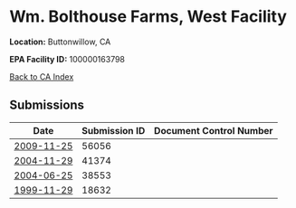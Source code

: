# Wm. Bolthouse Farms, West Facility

**Location:** Buttonwillow, CA

**EPA Facility ID:** 100000163798

[Back to CA Index](../../index.md)

## Submissions

| Date | Submission ID | Document Control Number |
|------|--------------|-------------------------|
| [2009-11-25](submissions/56056.md) | 56056 |  |
| [2004-11-29](submissions/41374.md) | 41374 |  |
| [2004-06-25](submissions/38553.md) | 38553 |  |
| [1999-11-29](submissions/18632.md) | 18632 |  |
